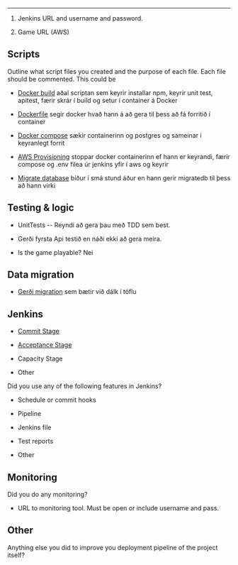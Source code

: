 ----

1. Jenkins URL and username and password.

2. Game URL (AWS)



## Scripts

Outline what script files you created and the purpose of each file. Each file should be commented. This could be

- [Docker build](https://github.com/aevartg/reference-tictactoe/blob/master/test.sh)
aðal scriptan sem keyrir installar npm, keyrir unit test, apitest, færir skrár í build og setur í container á Docker

- [Dockerfile](https://github.com/aevartg/reference-tictactoe/blob/master/Dockerfile)
segir docker hvað hann á að gera til þess að fá forritið í container

- [Docker compose](https://github.com/aevartg/reference-tictactoe/blob/master/docker-compose.yml)
sækir containerinn og postgres og sameinar í keyranlegt forrit

- [AWS Provisioning](https://github.com/aevartg/reference-tictactoe/blob/master/deployToAws.sh)
stoppar docker containerinn ef hann er keyrandi, færir compose og .env filea úr jenkins yfir í aws og keyrir

- [Migrate database](https://github.com/aevartg/reference-tictactoe/blob/master/run.sh)
bíður í smá stund áður en hann gerir migratedb til þess að hann virki


## Testing & logic

- UnitTests
-- Reyndi að gera þau með TDD sem best.

- Gerði fyrsta Api testið en náði ekki að gera meira.

- Is the game playable? Nei



## Data migration

- [Gerði migration](https://github.com/aevartg/reference-tictactoe/tree/master/server/migrations) sem bætir við dálk í töflu



## Jenkins

- [Commit Stage](https://github.com/aevartg/reference-tictactoe/blob/master/test.sh)

- [Acceptance Stage](https://github.com/aevartg/reference-tictactoe/blob/master/acceptance.sh)

- Capacity Stage

- Other



Did you use any of the following features in Jenkins?

- Schedule or commit hooks

- Pipeline

- Jenkins file

- Test reports

- Other



## Monitoring

Did you do any monitoring?

- URL to monitoring tool. Must be open or include username and pass.



## Other

Anything else you did to improve you deployment pipeline of the project itself?